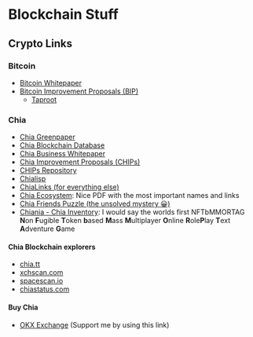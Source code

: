 # Blockchain Stuff

## Crypto Links

### Bitcoin

- [Bitcoin Whitepaper](https://bitcoin.org/bitcoin.pdf)
- [Bitcoin Improvement Proposals (BIP)](https://github.com/bitcoin/bips)
    - [Taproot](https://github.com/bitcoin/bips/blob/master/bip-0341.mediawiki)

### Chia

- [Chia Greenpaper](https://www.chia.net/assets/ChiaGreenPaper.pdf)
- [Chia Blockchain Database](chia/chia_blockchain_database.md)
- [Chia Business Whitepaper](https://www.chia.net/assets/Chia-Business-Whitepaper-2021-02-09-v1.0.pdf)
- [Chia Improvement Proposals (CHIPs)](https://www.chia.net/2022/02/14/chia-improvement-proposals.en.html)
- [CHIPs Repository](https://github.com/Chia-Network/chips)
- [Chialisp](https://chialisp.com/docs/getting_started/intro_to_chialisp)
- [ChiaLinks (for everything else)](https://chialinks.com/cats/)
- [Chia Ecosystem](https://chialinks.com/assets/Chia_Ecosystem_Map_June_2022.pdf): Nice PDF with the most important names and links
- [Chia Friends Puzzle (the unsolved mystery 😀)](chia/chia_friends_puzzle/puzzle_findings.md)
- [Chiania - Chia Inventory](https://rudolfachter.github.io/chiania/public/): I would say the worlds first NFTbMMORTAG **N**on **F**ugible **T**oken **b**ased **M**ass **M**ultiplayer **O**nline **R**ole**P**lay **T**ext **A**dventure **G**ame

#### Chia Blockchain explorers
 
- [chia.tt](https://chia.tt)
- [xchscan.com](https://xchscan.com/)
- [spacescan.io](https://www.spacescan.io/)
- [chiastatus.com](https://www.chiastatus.com/)

#### Buy Chia

- [OKX Exchange](https://www.okx.com/join/9468999) (Support me by using this link)